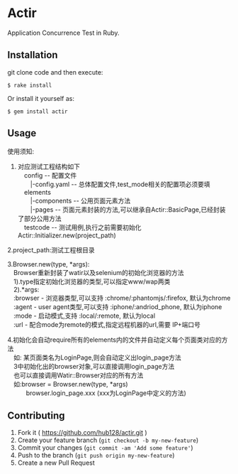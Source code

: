 # Actir

Application Concurrence Test in Ruby.

## Installation

git clone code and then execute:

    $ rake install

Or install it yourself as:

    $ gem install actir

## Usage

使用须知:  
1. 对应测试工程结构如下  
  &emsp;config -- 配置文件  
  &emsp;&emsp;|-config.yaml -- 总体配置文件,test_mode相关的配置项必须要填  
  &emsp;elements  
  &emsp;&emsp;|-components -- 公用页面元素方法  
  &emsp;&emsp;|-pages -- 页面元素封装的方法,可以继承自Actir::BasicPage,已经封装了部分公用方法  
  &emsp;testcode -- 测试用例,执行之前需要初始化 Actir::Initializer.new(project_path)
              
2.project_path:测试工程根目录

3.Browser.new(type, *args):  
  &emsp;Browser重新封装了watir以及selenium的初始化浏览器的方法  
  &emsp;1).type指定初始化浏览器的类型,可以指定www/wap两类  
  &emsp;2).*args:  
  &emsp;:browser - 浏览器类型,可以支持 :chrome/:phantomjs/:firefox, 默认为chrome  
  &emsp;:agent   - user agent类型,可以支持 :iphone/:andriod_phone, 默认为iphone  
  &emsp;:mode    - 启动模式,支持 :local/:remote, 默认为local  
  &emsp;:url     - 配合mode为remote的模式,指定远程机器的url,需要 IP+端口号  

4.初始化会自动require所有的elements内的文件并自动定义每个页面类对应的方法  
  &emsp;如: 某页面类名为LoginPage,则会自动定义出login_page方法  
  &emsp;3中初始化出的browser对象,可以直接调用login_page方法  
  &emsp;也可以直接调用Watir::Browser对应的所有方法  
  &emsp;如:browser = Browser.new(type, *args)  
  &emsp;&emsp;&emsp;browser.login_page.xxx (xxx为LoginPage中定义的方法)

## Contributing

1. Fork it ( https://github.com/hub128/actir.git )
2. Create your feature branch (`git checkout -b my-new-feature`)
3. Commit your changes (`git commit -am 'Add some feature'`)
4. Push to the branch (`git push origin my-new-feature`)
5. Create a new Pull Request
